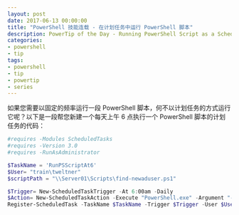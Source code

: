 ```yaml
---
layout: post
date: 2017-06-13 00:00:00
title: "PowerShell 技能连载 - 在计划任务中运行 PowerShell 脚本"
description: PowerTip of the Day - Running PowerShell Script as a Scheduled Task
categories:
- powershell
- tip
tags:
- powershell
- tip
- powertip
- series
---
```

如果您需要以固定的频率运行一段 PowerShell 脚本，何不以计划任务的方式运行它呢？以下是一段帮您新建一个每天上午 6 点执行一个 PowerShell 脚本的计划任务的代码：

```powershell
#requires -Modules ScheduledTasks
#requires -Version 3.0
#requires -RunAsAdministrator

$TaskName = 'RunPSScriptAt6'
$User= "train\tweltner"
$scriptPath = "\\Server01\Scripts\find-newaduser.ps1"

$Trigger= New-ScheduledTaskTrigger -At 6:00am -Daily 
$Action= New-ScheduledTaskAction -Execute "PowerShell.exe" -Argument "-executionpolicy bypass -noprofile -file $scriptPath" 
Register-ScheduledTask -TaskName $TaskName -Trigger $Trigger -User $User -Action $Action -RunLevel Highest -Force
```

<!--本文国际来源：[Running PowerShell Script as a Scheduled Task](http://community.idera.com/powershell/powertips/b/tips/posts/running-powershell-script-as-a-scheduled-task)-->
